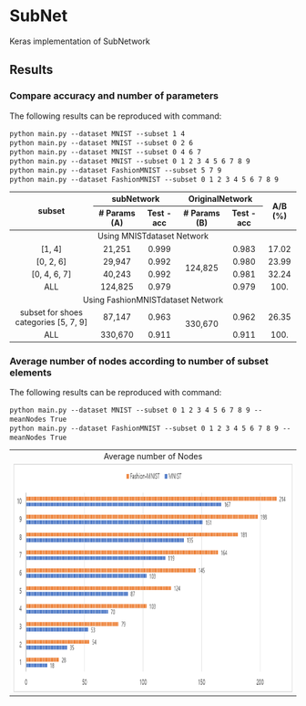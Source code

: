 # SubNet
Keras implementation of SubNetwork

## Results
### Compare accuracy and number of parameters
The following results can be reproduced with command:
    
    python main.py --dataset MNIST --subset 1 4
    python main.py --dataset MNIST --subset 0 2 6
    python main.py --dataset MNIST --subset 0 4 6 7
    python main.py --dataset MNIST --subset 0 1 2 3 4 5 6 7 8 9
    python main.py --dataset FashionMNIST --subset 5 7 9
    python main.py --dataset FashionMNIST --subset 0 1 2 3 4 5 6 7 8 9

<table> 
    <thead> 
     <tr> 
      <th rowspan=2>subset</th>
      <th colspan=2>subNetwork</th>
      <th colspan=2>OriginalNetwork</th>
      <th rowspan=2>A/B (%)</th>
     </tr>
     <tr> 
      <th># Params (A)</th>
      <th>Test - acc</th>
      <th># Params (B)</th>
      <th>Test - acc</th>
     </tr>
    </thead> 
    <tbody align='center'> 
     <tr> 
      <td colspan=6>Using MNISTdataset Network</td> 
     </tr>
     <tr> 
      <td>[1, 4]</td>
      <td>21,251</td>
      <td>0.999</td>
      <td rowspan=4>124,825</td>
      <td>0.983</td>
      <td>17.02</td>
     </tr>
     <tr> 
      <td>[0, 2, 6]</td>
      <td>29,947</td>
      <td>0.992</td>
      <td>0.980</td>
      <td>23.99</td>
     </tr>
     <tr> 
      <td>[0, 4, 6, 7]</td>
      <td>40,243</td>
      <td>0.992</td>
      <td>0.981</td>
      <td>32.24</td>
     </tr>
     <tr> 
      <td>ALL</td>
      <td>124,825</td>
      <td>0.979</td>
      <td>0.979</td>
      <td>100.</td>
     </tr>
     <tr> 
      <td colspan=6>Using FashionMNISTdataset Network</td> 
     </tr>
     <tr> 
      <td>subset for shoes categories [5, 7, 9]</td>
      <td>87,147</td>
      <td>0.963</td>
      <td rowspan=2>330,670</td>
      <td>0.962</td>
      <td>26.35</td>
     </tr>
     <tr> 
      <td>ALL</td>
      <td>330,670</td>
      <td>0.911</td>
      <td>0.911</td>
      <td>100.</td>
     </tr>
    </tbody> 
</table>

### Average number of nodes according to number of subset elements
The following results can be reproduced with command:

    python main.py --dataset MNIST --subset 0 1 2 3 4 5 6 7 8 9 --meanNodes True
    python main.py --dataset FashionMNIST --subset 0 1 2 3 4 5 6 7 8 9 --meanNodes True
    
<table align='center'>
 <tr align='center'>
  <td> Average number of Nodes </td>
 </tr>
 <tr>
  <td><img src = 'images/Average number of nodes.png' height = '400px'></td>
 </tr>
 <tr align='center>
  <td>X-axis: Average number of nodes, Y-aixs: number of subset elements</td>
 </tr>
</table>



## Usage
### Prerequisites
1. Keras
2. Python packages: numpy
### Command
    python main.py --dataset <choose dataset> --subset <subset of total categories>
*Example*: `python main.py --dataset MNIST --subset 0 1 2 3`

### Arguments
*Required*:
* `--dataset`: Choose datset. *Option*: `MNIST` or `FasionMNIST`
* `--subset`: Elements of subset of total categories. *example*: `--subset 0 1 2`

*Optional*: 
* `--meanNodes`: Whether or not to print the average number of nodes. *Default*: `False`

## Acknowledgements
This implementation has been tested with Keras 2.2.4 on Windows 10.
